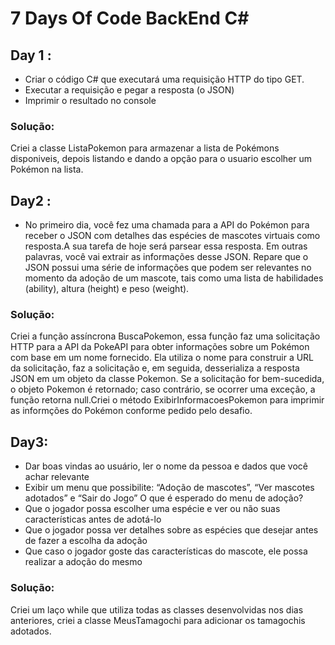 # 7 Days Of Code BackEnd C#
## Day 1 :
* Criar o código C# que executará uma requisição HTTP do tipo GET.
* Executar a requisição e pegar a resposta (o JSON)
* Imprimir o resultado no console
### Solução:
Criei a classe ListaPokemon para armazenar a lista de Pokémons disponiveis, depois listando e dando a opção para o usuario escolher um Pokémon na lista.
## Day2 :
* No primeiro dia, você fez uma chamada para a API do Pokémon para receber o JSON com detalhes das espécies de mascotes virtuais como resposta.A sua tarefa de hoje será parsear essa resposta. Em outras palavras, você vai extrair as informações desse JSON. Repare que o JSON possui uma série de informações que podem ser relevantes no momento da adoção de um mascote, tais como uma lista de habilidades (ability), altura (height) e peso (weight).
### Solução:
Criei a função assíncrona BuscaPokemon, essa função faz uma solicitação HTTP para a API da PokeAPI para obter informações sobre um Pokémon com base em um nome fornecido. Ela utiliza o nome para construir a URL da solicitação, faz a solicitação e, em seguida, desserializa a resposta JSON em um objeto da classe Pokemon. Se a solicitação for bem-sucedida, o objeto Pokemon é retornado; caso contrário, se ocorrer uma exceção, a função retorna null.Criei o método ExibirInformacoesPokemon para imprimir as informções do Pokémon conforme pedido pelo desafio.
## Day3:
* Dar boas vindas ao usuário, ler o nome da pessoa e dados que você achar relevante
* Exibir um menu que possibilite: “Adoção de mascotes”, “Ver mascotes adotados” e “Sair do Jogo”
O que é esperado do menu de adoção?
* Que o jogador possa escolher uma espécie e ver ou não suas características antes de adotá-lo
* Que o jogador possa ver detalhes sobre as espécies que desejar antes de fazer a escolha da adoção
* Que caso o jogador goste das características do mascote, ele possa realizar a adoção do mesmo
### Solução:
Criei um laço while que utiliza todas as classes desenvolvidas nos dias anteriores, criei a classe MeusTamagochi para adicionar os tamagochis adotados. 
